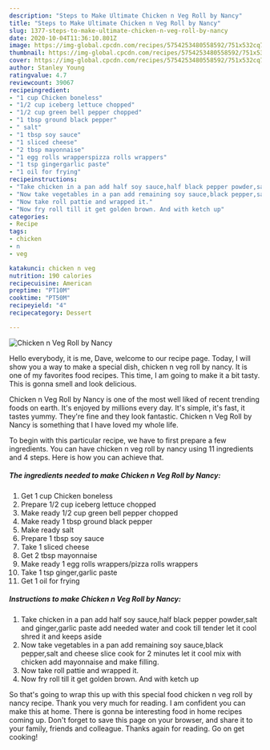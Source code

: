 ```yaml
---
description: "Steps to Make Ultimate Chicken n Veg Roll by Nancy"
title: "Steps to Make Ultimate Chicken n Veg Roll by Nancy"
slug: 1377-steps-to-make-ultimate-chicken-n-veg-roll-by-nancy
date: 2020-10-04T11:36:10.801Z
image: https://img-global.cpcdn.com/recipes/5754253480558592/751x532cq70/chicken-n-veg-roll-by-nancy-recipe-main-photo.jpg
thumbnail: https://img-global.cpcdn.com/recipes/5754253480558592/751x532cq70/chicken-n-veg-roll-by-nancy-recipe-main-photo.jpg
cover: https://img-global.cpcdn.com/recipes/5754253480558592/751x532cq70/chicken-n-veg-roll-by-nancy-recipe-main-photo.jpg
author: Stanley Young
ratingvalue: 4.7
reviewcount: 39067
recipeingredient:
- "1 cup Chicken boneless"
- "1/2 cup iceberg lettuce chopped"
- "1/2 cup green bell pepper chopped"
- "1 tbsp ground black pepper"
- " salt"
- "1 tbsp soy sauce"
- "1 sliced cheese"
- "2 tbsp mayonnaise"
- "1 egg rolls wrapperspizza rolls wrappers"
- "1 tsp gingergarlic paste"
- "1 oil for frying"
recipeinstructions:
- "Take chicken in a pan add half soy sauce,half black pepper powder,salt and ginger,garlic paste add needed water and cook till tender let it cool shred it and keeps aside"
- "Now take vegetables in a pan add remaining soy sauce,black pepper,salt and cheese slice cook for 2 minutes let it cool mix with chicken add mayonnaise and make filling."
- "Now take roll pattie and wrapped it."
- "Now fry roll till it get golden brown. And with ketch up"
categories:
- Recipe
tags:
- chicken
- n
- veg

katakunci: chicken n veg 
nutrition: 190 calories
recipecuisine: American
preptime: "PT10M"
cooktime: "PT50M"
recipeyield: "4"
recipecategory: Dessert

---
```



![Chicken n Veg Roll by Nancy](https://img-global.cpcdn.com/recipes/5754253480558592/751x532cq70/chicken-n-veg-roll-by-nancy-recipe-main-photo.jpg)

Hello everybody, it is me, Dave, welcome to our recipe page. Today, I will show you a way to make a special dish, chicken n veg roll by nancy. It is one of my favorites food recipes. This time, I am going to make it a bit tasty. This is gonna smell and look delicious.

Chicken n Veg Roll by Nancy is one of the most well liked of recent trending foods on earth. It's enjoyed by millions every day. It's simple, it's fast, it tastes yummy. They're fine and they look fantastic. Chicken n Veg Roll by Nancy is something that I have loved my whole life.




To begin with this particular recipe, we have to first prepare a few ingredients. You can have chicken n veg roll by nancy using 11 ingredients and 4 steps. Here is how you can achieve that.

<!--inarticleads1-->

##### The ingredients needed to make Chicken n Veg Roll by Nancy:

1. Get 1 cup Chicken boneless
1. Prepare 1/2 cup iceberg lettuce chopped
1. Make ready 1/2 cup green bell pepper chopped
1. Make ready 1 tbsp ground black pepper
1. Make ready  salt
1. Prepare 1 tbsp soy sauce
1. Take 1 sliced cheese
1. Get 2 tbsp mayonnaise
1. Make ready 1 egg rolls wrappers/pizza rolls wrappers
1. Take 1 tsp ginger,garlic paste
1. Get 1 oil for frying




<!--inarticleads2-->

##### Instructions to make Chicken n Veg Roll by Nancy:

1. Take chicken in a pan add half soy sauce,half black pepper powder,salt and ginger,garlic paste add needed water and cook till tender let it cool shred it and keeps aside
1. Now take vegetables in a pan add remaining soy sauce,black pepper,salt and cheese slice cook for 2 minutes let it cool mix with chicken add mayonnaise and make filling.
1. Now take roll pattie and wrapped it.
1. Now fry roll till it get golden brown. And with ketch up




So that's going to wrap this up with this special food chicken n veg roll by nancy recipe. Thank you very much for reading. I am confident you can make this at home. There is gonna be interesting food in home recipes coming up. Don't forget to save this page on your browser, and share it to your family, friends and colleague. Thanks again for reading. Go on get cooking!
